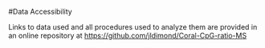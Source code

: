 #Data Accessibility

Links to data used and all procedures used to analyze them are provided in an online repository at https://github.com/jldimond/Coral-CpG-ratio-MS